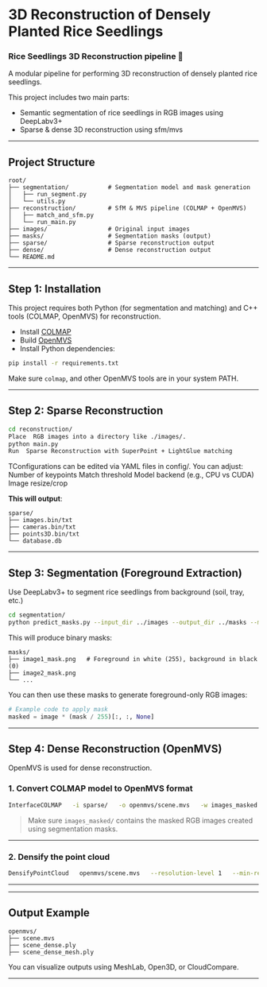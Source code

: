 
#  3D Reconstruction of Densely Planted Rice Seedlings  
### Rice Seedlings 3D Reconstruction pipeline 🌾

A modular pipeline for performing 3D reconstruction of densely planted rice seedlings.

This project includes two main parts:

-  Semantic segmentation of rice seedlings in RGB images using DeepLabv3+
-  Sparse & dense 3D reconstruction using sfm/mvs

---

## Project Structure

```text
root/
├── segmentation/           # Segmentation model and mask generation
│   ├── run_segment.py
│   └── utils.py
├── reconstruction/         # SfM & MVS pipeline (COLMAP + OpenMVS)
│   ├── match_and_sfm.py
│   └── run_main.py
├── images/                 # Original input images
├── masks/                  # Segmentation masks (output)
├── sparse/                 # Sparse reconstruction output
├── dense/                  # Dense reconstruction output
└── README.md
```

---

## Step 1: Installation

This project requires both Python (for segmentation and matching) and C++ tools (COLMAP, OpenMVS) for reconstruction.

- Install [COLMAP](https://colmap.github.io/)
- Build [OpenMVS](https://github.com/cdcseacave/openMVS)
- Install Python dependencies:

```bash
pip install -r requirements.txt
```

Make sure `colmap`, and other OpenMVS tools are in your system PATH.

---

## Step 2: Sparse Reconstruction

```bash
cd reconstruction/
Place  RGB images into a directory like ./images/.
python main.py
Run  Sparse Reconstruction with SuperPoint + LightGlue matching
```

TConfigurations can be edited via YAML files in config/. You can adjust:
Number of keypoints
Match threshold
Model backend (e.g., CPU vs CUDA)
Image resize/crop


**This will output**:

```text
sparse/
├── images.bin/txt
├── cameras.bin/txt
├── points3D.bin/txt
└── database.db
```

---

## Step 3: Segmentation (Foreground Extraction)

Use DeepLabv3+ to segment rice seedlings from background (soil, tray, etc.)

```bash
cd segmentation/
python predict_masks.py --input_dir ../images --output_dir ../masks --model_path deeplabv3plus_rice.pth
```

This will produce binary masks:

```text
masks/
├── image1_mask.png   # Foreground in white (255), background in black (0)
├── image2_mask.png
└── ...
```

You can then use these masks to generate foreground-only RGB images:

```python
# Example code to apply mask
masked = image * (mask / 255)[:, :, None]
```

---

## Step 4: Dense Reconstruction (OpenMVS)

OpenMVS is used for dense reconstruction.

### 1. Convert COLMAP model to OpenMVS format

```bash
InterfaceCOLMAP   -i sparse/   -o openmvs/scene.mvs   -w images_masked
```

> Make sure `images_masked/` contains the masked RGB images created using segmentation masks.

---

### 2. Densify the point cloud

```bash
DensifyPointCloud   openmvs/scene.mvs   --resolution-level 1   --min-resolution 640   --number-views 6   --max-threads 8
```

---

---

##  Output Example

```text
openmvs/
├── scene.mvs
├── scene_dense.ply
├── scene_dense_mesh.ply

```

You can visualize outputs using MeshLab, Open3D, or CloudCompare.

---


